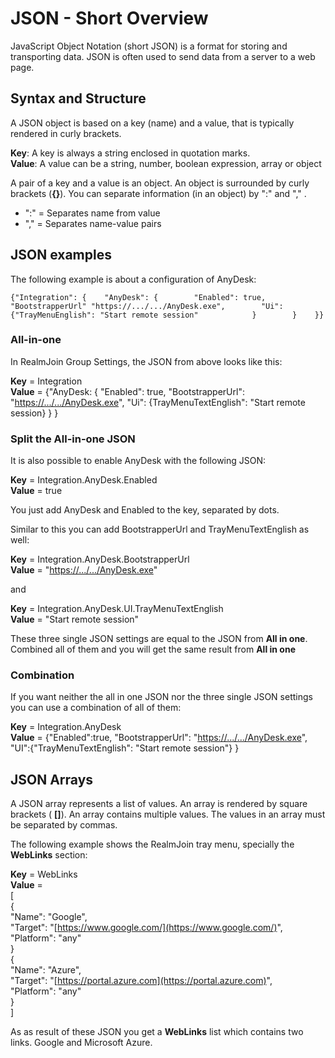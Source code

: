 # JSON - Short Overview

JavaScript Object Notation \(short JSON\) is a format for storing and transporting data. JSON is often used to send data from a server to a web page.

## Syntax and Structure

A JSON object is based on a key \(name\) and a value, that is typically rendered in curly brackets.

**Key**: A key is always a string enclosed in quotation marks.  
**Value**: A value can be a string, number, boolean expression, array or object

A pair of a key and a value is an object. An object is surrounded by curly brackets \(**{}**\). You can separate information \(in an object\) by ":" and "," .

* ":" = Separates name from value
* "," = Separates name-value pairs

## JSON examples

The following example is about a configuration of AnyDesk:

```text
{"Integration": {    "AnyDesk": {        "Enabled": true,        "BootstrapperUrl" "https://.../.../AnyDesk.exe",        "Ui":{"TrayMenuEnglish": "Start remote session"            }        }    }}
```

### All-in-one

In RealmJoin Group Settings, the JSON from above looks like this:

**Key** = Integration  
**Value** = {"AnyDesk: { "Enabled": true, "BootstrapperUrl": "[https://.../.../AnyDesk.exe](https://.../.../AnyDesk.exe)", "Ui": {TrayMenuTextEnglish": "Start remote session} } }

### Split the All-in-one JSON

It is also possible to enable AnyDesk with the following JSON:

**Key** = Integration.AnyDesk.Enabled  
**Value** = true

You just add AnyDesk and Enabled to the key, separated by dots.

Similar to this you can add BootstrapperUrl and TrayMenuTextEnglish as well:

**Key** = Integration.AnyDesk.BootstrapperUrl  
**Value** = "[https://.../.../AnyDesk.exe](https://.../.../AnyDesk.exe)"

and

**Key** = Integration.AnyDesk.UI.TrayMenuTextEnglish  
**Value** = "Start remote session"

These three single JSON settings are equal to the JSON from **All in one**. Combined all of them and you will get the same result from **All in one**

### Combination

If you want neither the all in one JSON nor the three single JSON settings you can use a combination of all of them:

**Key** = Integration.AnyDesk  
**Value** = {"Enabled":true, "BootstrapperUrl": "[https://.../.../AnyDesk.exe](https://.../.../AnyDesk.exe)", "UI":{"TrayMenuTextEnglish": "Start remote session"} }

## JSON Arrays

A JSON array represents a list of values. An array is rendered by square brackets \( **\[\]**\). An array contains multiple values. The values in an array must be separated by commas.

The following example shows the RealmJoin tray menu, specially the **WebLinks** section:

**Key** = WebLinks  
**Value** =  
\[  
{  
"Name": "Google",  
"Target": "[https://www.google.com/](https://www.google.com/)",  
"Platform": "any"  
}  
{  
"Name": "Azure",  
"Target": "[https://portal.azure.com](https://portal.azure.com)",  
"Platform": "any"  
}  
\]

As as result of these JSON you get a **WebLinks** list which contains two links. Google and Microsoft Azure.

